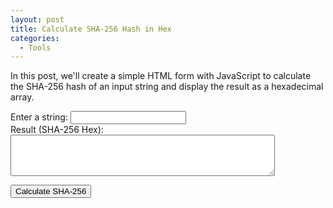 ```yaml
---
layout: post
title: Calculate SHA-256 Hash in Hex
categories:
  - Tools
---
```


In this post, we'll create a simple HTML form with JavaScript to calculate the SHA-256 hash of an input string and display the result as a hexadecimal array.

<div>
  <label for="inputString">Enter a string:</label>
  <input type="text" id="inputString" />
</div>

<div>
  <label for="outputResult">Result (SHA-256 Hex):</label>
  <textarea id="outputResult" rows="4" cols="50" readonly></textarea>
</div>

<button onclick="calculateSHA256()">Calculate SHA-256</button>

<script>
  function calculateSHA256() {
    // Get the input value
    var inputElement = document.getElementById("inputString");
    var inputValue = inputElement.value;

    // Calculate the SHA-256 hash
    var hashArray = [];
    var encoder = new TextEncoder();
    var data = encoder.encode(inputValue);
    crypto.subtle.digest("SHA-256", data).then(function(hashBuffer) {
      var hashArray = Array.from(new Uint8Array(hashBuffer));
      var hashHex = hashArray.map(byte => byte.toString(16).padStart(2, '0')).join('');
      
      // Display the result in the output textarea
      var outputElement = document.getElementById("outputResult");
      outputElement.value = hashHex;
    }).catch(function(error) {
      console.error(error);
    });
  }
</script>
